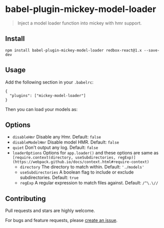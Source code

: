 # babel-plugin-mickey-model-loader

> Inject a model loader function into mickey with hmr support.

## Install

```
npm install babel-plugin-mickey-model-loader redbox-react@1.x --save-dev
```

## Usage

Add the following section in your `.babelrc`:

```
{
  "plugins": ["mickey-model-loader"]
}
```

Then you can load your models as:

## Options

 - `disableHmr` Disable any Hmr. Default: `false`
 - `disableModelHmr` Disable model HMR. Default: `false`
 - `quiet` Don't output any log. Default: `false`
 - `loaderOptions` Options for `app.loader()` and these options are same as `[require.context(directory, useSubdirectories, regExp)](https://webpack.github.io/docs/context.html#require-context)` 
    - `directory` The directory to match within. Default: `'./models'`
    - `useSubdirectories` A boolean flag to include or exclude subdirectories. Default: `true`
    - `regExp` A regular expression to match files against. Default: `/^\.\//`


## Contributing

Pull requests and stars are highly welcome.

For bugs and feature requests, please [create an issue](https://github.com/mickey/babel-plugin-mickey-model-loader/issues/new).